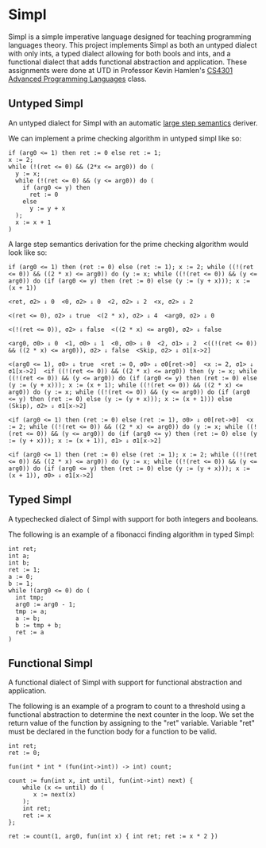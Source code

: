# Simpl

Simpl is a simple imperative language designed for teaching programming languages theory. This project implements Simpl as both an untyped dialect with only ints, a typed dialect allowing for both bools and ints, and a functional dialect that adds functional abstraction and application. These assignments were done at UTD in Professor Kevin Hamlen's [CS4301 Advanced Programming Languages](https://personal.utdallas.edu/~hamlen/cs4301sp24.html) class.

## Untyped Simpl

An untyped dialect for Simpl with an automatic [large step semantics](https://www.cs.cornell.edu/courses/cs4110/2012fa/lectures/lecture04.pdf) deriver.

We can implement a prime checking algorithm in untyped simpl like so:

```
if (arg0 <= 1) then ret := 0 else ret := 1;
x := 2;
while (!(ret <= 0) && (2*x <= arg0)) do (
  y := x;
  while (!(ret <= 0) && (y <= arg0)) do (
    if (arg0 <= y) then
      ret := 0
    else
      y := y + x
  );
  x := x + 1
)
```

A large step semantics derivation for the prime checking algorithm would look like so:
```
if (arg0 <= 1) then (ret := 0) else (ret := 1); x := 2; while ((!(ret <= 0)) && ((2 * x) <= arg0)) do (y := x; while ((!(ret <= 0)) && (y <= arg0)) do (if (arg0 <= y) then (ret := 0) else (y := (y + x))); x := (x + 1))

<ret, σ2> ⇓ 0  <0, σ2> ⇓ 0  <2, σ2> ⇓ 2  <x, σ2> ⇓ 2

<(ret <= 0), σ2> ⇓ true  <(2 * x), σ2> ⇓ 4  <arg0, σ2> ⇓ 0

<(!(ret <= 0)), σ2> ⇓ false  <((2 * x) <= arg0), σ2> ⇓ false

<arg0, σ0> ⇓ 0  <1, σ0> ⇓ 1  <0, σ0> ⇓ 0  <2, σ1> ⇓ 2  <((!(ret <= 0)) && ((2 * x) <= arg0)), σ2> ⇓ false  <Skip, σ2> ⇓ σ1[x->2]

<(arg0 <= 1), σ0> ⇓ true  <ret := 0, σ0> ⇓ σ0[ret->0]  <x := 2, σ1> ⇓ σ1[x->2]  <if ((!(ret <= 0)) && ((2 * x) <= arg0)) then (y := x; while ((!(ret <= 0)) && (y <= arg0)) do (if (arg0 <= y) then (ret := 0) else (y := (y + x))); x := (x + 1); while ((!(ret <= 0)) && ((2 * x) <= arg0)) do (y := x; while ((!(ret <= 0)) && (y <= arg0)) do (if (arg0 <= y) then (ret := 0) else (y := (y + x))); x := (x + 1))) else (Skip), σ2> ⇓ σ1[x->2]

<if (arg0 <= 1) then (ret := 0) else (ret := 1), σ0> ⇓ σ0[ret->0]  <x := 2; while ((!(ret <= 0)) && ((2 * x) <= arg0)) do (y := x; while ((!(ret <= 0)) && (y <= arg0)) do (if (arg0 <= y) then (ret := 0) else (y := (y + x))); x := (x + 1)), σ1> ⇓ σ1[x->2]

<if (arg0 <= 1) then (ret := 0) else (ret := 1); x := 2; while ((!(ret <= 0)) && ((2 * x) <= arg0)) do (y := x; while ((!(ret <= 0)) && (y <= arg0)) do (if (arg0 <= y) then (ret := 0) else (y := (y + x))); x := (x + 1)), σ0> ⇓ σ1[x->2]
```

## Typed Simpl

A typechecked dialect of Simpl with support for both integers and booleans.

The following is an example of a fibonacci finding algorithm in typed Simpl:

```
int ret;
int a;
int b;
ret := 1;
a := 0;
b := 1;
while !(arg0 <= 0) do (
  int tmp;
  arg0 := arg0 - 1;
  tmp := a;
  a := b;
  b := tmp + b;
  ret := a
)
```

## Functional Simpl

A functional dialect of Simpl with support for functional abstraction and application.

The following is an example of a program to count to a threshold using a functional abstraction to determine the next counter in the loop.
We set the return value of the function by assigning to the "ret" variable. Variable "ret" must be declared in the function body for a function to be valid.

```
int ret;
ret := 0;

fun(int * int * (fun(int->int)) -> int) count;

count := fun(int x, int until, fun(int->int) next) {
    while (x <= until) do (
       x := next(x)
    );
    int ret;
    ret := x
};

ret := count(1, arg0, fun(int x) { int ret; ret := x * 2 })
```
